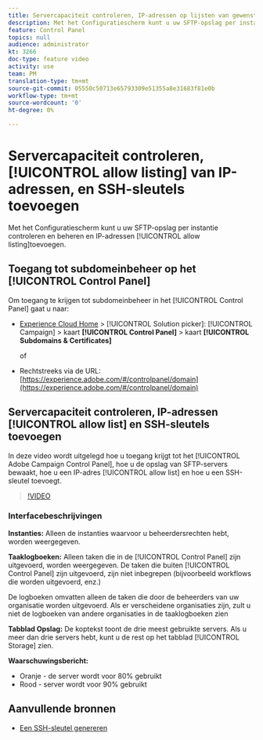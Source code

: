 ```yaml
---
title: Servercapaciteit controleren, IP-adressen op lijsten van gewenste adressen plaatsen en SSH-sleutels toevoegen
description: Met het Configuratiescherm kunt u uw SFTP-opslag per instantie controleren en beheren en IP-adressen toevoegen aan lijsten van gewenste adressen.
feature: Control Panel
topics: null
audience: administrator
kt: 3266
doc-type: feature video
activity: use
team: PM
translation-type: tm+mt
source-git-commit: 05550c50713e65793309e51355a8e31683f81e0b
workflow-type: tm+mt
source-wordcount: '0'
ht-degree: 0%

---
```



# Servercapaciteit controleren, [!UICONTROL allow listing] van IP-adressen, en SSH-sleutels toevoegen

Met het Configuratiescherm kunt u uw SFTP-opslag per instantie controleren en beheren en IP-adressen [!UICONTROL allow listing]toevoegen.

## Toegang tot subdomeinbeheer op het [!UICONTROL Control Panel]

Om toegang te krijgen tot subdomeinbeheer in het [!UICONTROL Control Panel] gaat u naar:

* [Experience Cloud Home](https://experience.adobe.com/#/home) > [!UICONTROL Solution picker]: [!UICONTROL Campaign] > kaart **[!UICONTROL Control Panel]** > kaart **[!UICONTROL Subdomains & Certificates]**

   of
* Rechtstreeks via de URL: [https://experience.adobe.com/#/controlpanel/domain](https://experience.adobe.com/#/controlpanel/domain)

## Servercapaciteit controleren, IP-adressen [!UICONTROL allow list] en SSH-sleutels toevoegen

In deze video wordt uitgelegd hoe u toegang krijgt tot het [!UICONTROL Adobe Campaign Control Panel], hoe u de opslag van SFTP-servers bewaakt, hoe u een IP-adres [!UICONTROL allow list] en hoe u een SSH-sleutel toevoegt.

>[!VIDEO](https://video.tv.adobe.com/v/27270?quality=12)

### Interfacebeschrijvingen

**Instanties:** Alleen de instanties waarvoor u beheerdersrechten hebt, worden weergegeven.

**Taaklogboeken:** Alleen taken die in de [!UICONTROL Control Panel] zijn uitgevoerd, worden weergegeven. De taken die buiten [!UICONTROL Control Panel] zijn uitgevoerd, zijn niet inbegrepen (bijvoorbeeld workflows die worden uitgevoerd, enz.)

De logboeken omvatten alleen de taken die door de beheerders van uw organisatie worden uitgevoerd. Als er verscheidene organisaties zijn, zult u niet de logboeken van andere organisaties in de taaklogboeken zien

**Tabblad Opslag:** De koptekst toont de drie meest gebruikte servers. Als u meer dan drie servers hebt, kunt u de rest op het tabblad [!UICONTROL Storage] zien.

**Waarschuwingsbericht:**

* Oranje - de server wordt voor 80% gebruikt
* Rood - server wordt voor 90% gebruikt

## Aanvullende bronnen

* [Een SSH-sleutel genereren](./generate-ssh-key.md)
